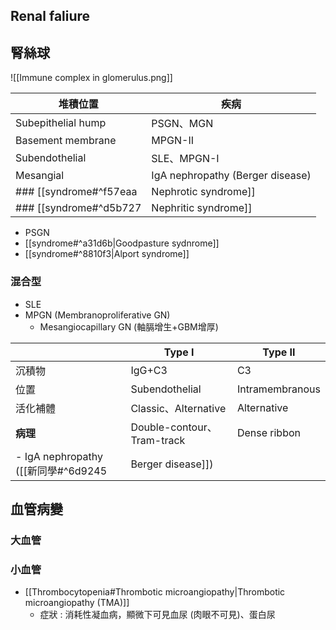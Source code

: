 ## Renal faliure
## 腎絲球
![[Immune complex in glomerulus.png]]

| 堆積位置           | 疾病                            |
|--------------------|---------------------------------|
| Subepithelial hump | PSGN、MGN                       |
| Basement membrane  | MPGN-II                         |
| Subendothelial     | SLE、MPGN-I                     |
| Mesangial          | IgA nephropathy (Berger disease) |
### [[syndrome#^f57eaa|Nephrotic syndrome]]
### [[syndrome#^d5b727|Nephritic syndrome]]
- PSGN
- [[syndrome#^a31d6b|Goodpasture sydnrome]]
- [[syndrome#^8810f3|Alport syndrome]]
### 混合型
- SLE
- MPGN (Membranoproliferative GN)
	- Mesangiocapillary GN (軸膈增生+GBM增厚)

|          | Type I                     | Type II         |
|----------|----------------------------|-----------------|
| 沉積物   | IgG+C3                     | C3              |
| 位置     | Subendothelial             | Intramembranous |
| 活化補體 | Classic、Alternative       | Alternative     |
| **病理**     | Double-contour、Tram-track | Dense ribbon    |
- IgA nephropathy ([[新同學#^6d9245|Berger disease]])

## 血管病變
### 大血管
### 小血管
- [[Thrombocytopenia#Thrombotic microangiopathy|Thrombotic microangiopathy (TMA)]]
	- 症狀 : 消耗性凝血病，顯微下可見血尿 (肉眼不可見)、蛋白尿
